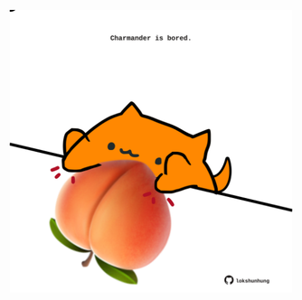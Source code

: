 <!-- built at 02/02/2021, 03:09:28 UTC -->
<p align="center">
  <img width="500" height="500" src="./ReadmeImage.svg">
</p>
